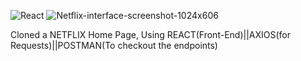 ![React](https://user-images.githubusercontent.com/61330248/133602078-dc801853-8a3e-471d-a58a-a6269acd26fa.jpg)
![Netflix-interface-screenshot-1024x606](https://user-images.githubusercontent.com/61330248/133610267-f3e044c7-7bbb-438d-bdee-3208c5b3d578.png)


Cloned a NETFLIX Home Page, Using REACT(Front-End)||AXIOS(for Requests)||POSTMAN(To checkout the endpoints)
